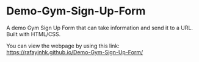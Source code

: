 # Demo-Gym-Sign-Up-Form
A demo Gym Sign Up Form that can take information and send it to a URL. Built with HTML/CSS.

You can view the webpage by using this link: https://rafayinhk.github.io/Demo-Gym-Sign-Up-Form/
